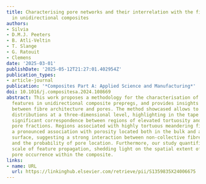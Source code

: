 ```yaml
---
title: Characterising pore networks and their interrelation with the fibre architecture
  in unidirectional composites
authors:
- Silvia
- D.M.J. Peeters
- B. Atli-Veltin
- T. Slange
- G. Ratouit
- Clemens
date: '2025-03-01'
publishDate: '2025-05-12T21:27:01.402954Z'
publication_types:
- article-journal
publication: '*Composites Part A: Applied Science and Manufacturing*'
doi: 10.1016/j.compositesa.2024.108669
abstract: This work proposes a methodology for the characterisation of complex pore
  features in unidirectional composite prepregs, and provides insights into the interaction
  between fibre architecture and pores. The method showcased allows to compare spatial
  distributions at a three-dimensional level, highlighting in the tape analysed a
  significant correspondence between regions of elevated tortuosity and increased
  pore fractions. Regions associated with highly tortuous meandering fibres exhibit
  a pronounced association with porosity located both in the bulk and at the tape
  surface, suggesting a strong interaction between non-collective fibre displacement
  and the probability of pore location. Furthermore, our study quantifies the length
  scale of feature propagation, shedding light on the spatial extent of microstructural
  pore occurrence within the composite.
links:
- name: URL
  url: https://linkinghub.elsevier.com/retrieve/pii/S1359835X24006675
---
```

